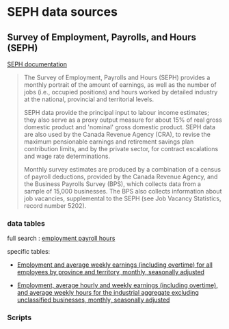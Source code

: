 # SEPH data sources

## Survey of Employment, Payrolls, and Hours (SEPH)

[SEPH documentation](http://www23.statcan.gc.ca/imdb/p2SV.pl?Function=getSurvey&SDDS=2612)


> The Survey of Employment, Payrolls and Hours (SEPH) provides a monthly portrait of the amount of earnings, as well as the number of jobs (i.e., occupied positions) and hours worked by detailed industry at the national, provincial and territorial levels.
>
> SEPH data provide the principal input to labour income estimates; they also serve as a proxy output measure for about 15% of real gross domestic product and 'nominal' gross domestic product. SEPH data are also used by the Canada Revenue Agency (CRA), to revise the maximum pensionable earnings and retirement savings plan contribution limits, and by the private sector, for contract escalations and wage rate determinations.
>
> Monthly survey estimates are produced by a combination of a census of payroll deductions, provided by the Canada Revenue Agency, and the Business Payrolls Survey (BPS), which collects data from a sample of 15,000 businesses. The BPS also collects information about job vacancies, supplemental to the SEPH (see Job Vacancy Statistics, record number 5202).


### data tables

full search : [employment payroll hours](https://www150.statcan.gc.ca/n1/en/type/data?text=employment+payrolls+hours)

specific tables:

* [Employment and average weekly earnings (including overtime) for all employees by province and territory, monthly, seasonally adjusted](https://www150.statcan.gc.ca/t1/tbl1/en/tv.action?pid=1410022301)

* [Employment, average hourly and weekly earnings (including overtime), and average weekly hours for the industrial aggregate excluding unclassified businesses, monthly, seasonally adjusted](https://www150.statcan.gc.ca/t1/tbl1/en/tv.action?pid=1410022301)



### Scripts


